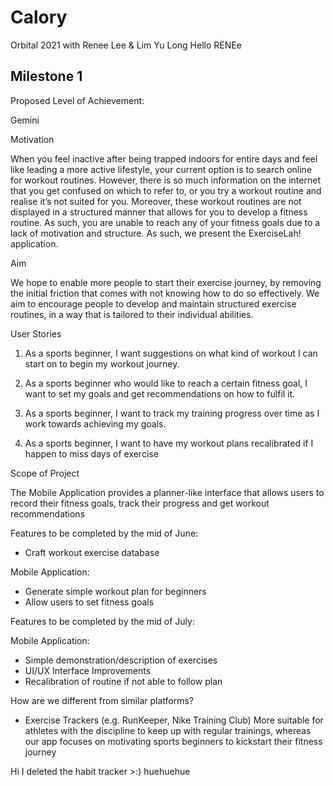 # Calory

Orbital 2021 with Renee Lee & Lim Yu Long Hello RENEe

## Milestone 1

Proposed Level of Achievement: 

Gemini

Motivation 

When you feel inactive after being trapped indoors for entire days and feel like leading a more active lifestyle, your current option is to search online for workout routines. However, there is so much information on the internet that you get confused on which to refer to, or you try a workout routine and realise it’s not suited for you. Moreover, these workout routines are not displayed in a structured manner that allows for you to develop a fitness routine. As such, you are unable to reach any of your fitness goals due to a lack of motivation and structure. As such, we present the ExerciseLah! application. 


Aim 

We hope to enable more people to start their exercise journey, by removing the initial friction that comes with not knowing how to do so effectively. We aim to encourage people to develop and maintain structured exercise routines, in a way that is tailored to their individual abilities.

User Stories

1. As a sports beginner, I want suggestions on what kind of workout I can start on to begin my workout journey.

2. As a sports beginner who would like to reach a certain fitness goal, I want to set my goals and get recommendations on how to fulfil it.

3. As a sports beginner, I want to track my training progress over time as I work towards achieving my goals.

4. As a sports beginner, I want to have my workout plans recalibrated if I happen to miss days of exercise

Scope of Project

The Mobile Application provides a planner-like interface that allows users to record their fitness goals, track their progress and get workout recommendations

Features to be completed by the mid of June: 

- Craft workout exercise database

Mobile Application:

- Generate simple workout plan for beginners 
- Allow users to set fitness goals

Features to be completed by the mid of July: 

Mobile Application:

- Simple demonstration/description of exercises
- UI/UX Interface Improvements
- Recalibration of routine if not able to follow plan


How are we different from similar platforms?

- Exercise Trackers (e.g. RunKeeper, Nike Training Club)
More suitable for athletes with the discipline to keep up with regular trainings, whereas our app focuses on motivating sports beginners to kickstart their fitness journey

Hi I deleted the habit tracker >:) huehuehue




